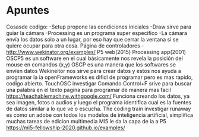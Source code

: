 # Apuntes

Cosasde codigo:
-Setup propone las condiciones iniciales
-Draw sirve para guiar la cámara
-Processing es un programa super especifico
-La cámara envía los datos solo a un lugar, por eso hay que cerrar la ventana si se quiere ocupar para otra cosa.
Página de controladores - <http://www.wekinator.org/examples/>
P5 web(2015)
Processing app(2001)
OSCP5 es un software en el cual básicamente nos revela la posición del mouse en comandos (x,y)
OSCP es una manera que los softwares se envíen datos
Wekineitor nos sirve para crear datos y estos nos ayuda a programar la ia
openFrameworks es dificl de programar pero es mas rapido, codigo abierto.
TouchOSC investigar
Comando Control+F srive para buscar una palabra en el texto
pagina para programar de manera mas facil <https://teachablemachine.withgoogle.com/>
Funciona creando los datos, ya sea imagen, fotos o audios y luego el programa identifica cual es la fuentes de datos similar a lo que ve o escucha.
The coding train investigar
runaway es como un adobe con todos los modelos de inteligencia artificial, simplifica muchas tareas de edicion multimedia
Ml5 le da la capa de ia a P5
<https://ml5-fellowship-2020.github.io/examples/>
